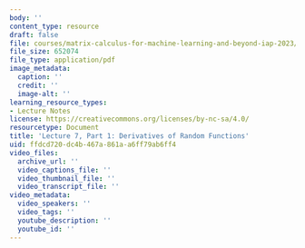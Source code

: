 ```yaml
---
body: ''
content_type: resource
draft: false
file: courses/matrix-calculus-for-machine-learning-and-beyond-iap-2023/mit18_s096iap23_lec11.pdf
file_size: 652074
file_type: application/pdf
image_metadata:
  caption: ''
  credit: ''
  image-alt: ''
learning_resource_types:
- Lecture Notes
license: https://creativecommons.org/licenses/by-nc-sa/4.0/
resourcetype: Document
title: 'Lecture 7, Part 1: Derivatives of Random Functions'
uid: ffdcd720-dc4b-467a-861a-a6ff79ab6ff4
video_files:
  archive_url: ''
  video_captions_file: ''
  video_thumbnail_file: ''
  video_transcript_file: ''
video_metadata:
  video_speakers: ''
  video_tags: ''
  youtube_description: ''
  youtube_id: ''
---
```

